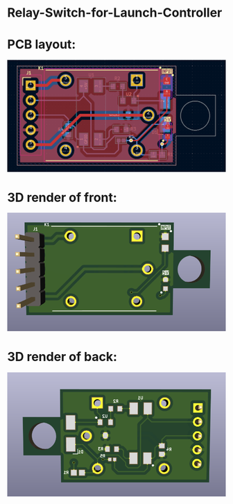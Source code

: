# Relay-Switch-for-Launch-Controller
# PCB layout:

![image alt](https://github.com/OWongit/Relay-Switch-for-Launch-Controller/blob/0c51aa82291a43e5eede5002634d683db482f166/RelaySwitchCompact-PCB%20layout.png)

# 3D render of front:

![image alt](https://github.com/OWongit/Relay-Switch-for-Launch-Controller/blob/7c3dadd911009b2ff3fec75c819fba90925cd3cb/RelaySwitchCompact-3DRenderingFront.png)

# 3D render of back:

![image alt](https://github.com/OWongit/Relay-Switch-for-Launch-Controller/blob/42b325d0f543cd925798118ba6c1ef85cdf8235e/RelaySwitchCompact-3DRenderingBack.png)
